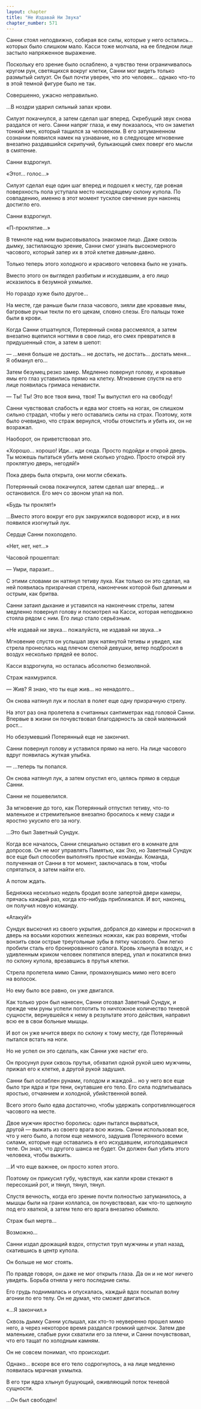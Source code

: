 ```yaml
---
layout: chapter
title: "Не Издавай Ни Звука"
chapter_number: 571
---
```


Санни стоял неподвижно, собирая все силы, которые у него остались... которых было слишком мало. Касси тоже молчала, на ее бледном лице застыло напряженное выражение.

Поскольку его зрение было ослаблено, а чувство тени ограничивалось кругом рун, светящихся вокруг клетки, Санни мог видеть только размытый силуэт. Он был почти уверен, что это человек... однако что-то в этой темной фигуре было не так.

Совершенно, ужасно неправильно.

...В ноздри ударил сильный запах крови.

Силуэт покачнулся, а затем сделал шаг вперед. Скребущий звук снова раздался от него. Санни напряг глаза, и ему показалось, что он заметил тонкий меч, который тащился за человеком. В его затуманенном сознании появился намек на узнавание, но в следующее мгновение внезапно раздавшийся скрипучий, булькающий смех поверг его мысли в смятение.

Санни вздрогнул.

«Этот... голос...»

Силуэт сделал еще один шаг вперед и подошел к месту, где ровная поверхность пола уступала место нисходящему склону купола. По совпадению, именно в этот момент тусклое свечение рун наконец достигло его.

Санни вздрогнул.

«П-проклятие...»

В темноте над ним вырисовывалось знакомое лицо. Даже сквозь дымку, застилающую зрение, Санни смог узнать высокомерного часового, который запер их в этой клетке давным-давно.

Только теперь этого холодного и красивого человека было не узнать.

Вместо этого он выглядел разбитым и исхудавшим, а его лицо исказилось в безумной ухмылке.

Но гораздо хуже было другое...

На месте, где раньше были глаза часового, зияли две кровавые ямы, багровые ручьи текли по его щекам, словно слезы. Его пальцы тоже были в крови.

Когда Санни отшатнулся, Потерянный снова рассмеялся, а затем внезапно вцепился ногтями в свое лицо, его смех превратился в придушенный стон, а затем в шепот:

— ...меня больше не достать... не достать, не достать... достать меня... Я обманул его...

Затем безумец резко замер. Медленно повернул голову, и кровавые ямы его глаз уставились прямо на клетку. Мгновение спустя на его лице появилась гримаса ненависти.

— Ты! Ты! Это все твоя вина, твоя! Ты выпустил его на свободу!

Санни чувствовал слабость и едва мог стоять на ногах, он слишком сильно страдал, чтобы у него оставались силы на страх. Поэтому, хотя было очевидно, что страж вернулся, чтобы отомстить и убить их, он не возражал.

Наоборот, он приветствовал это.

«Хорошо... хорошо! Иди... иди сюда. Просто подойди и открой дверь. Ты можешь пытаться убить меня сколько угодно. Просто открой эту проклятую дверь, негодяй!»

Пока дверь была открыта, они могли сбежать.

Потерянный снова покачнулся, затем сделал шаг вперед... и остановился. Его меч со звоном упал на пол.

«Будь ты проклят!»

...Вместо этого вокруг его рук закружился водоворот искр, и в них появился изогнутый лук.

Сердце Санни похолодело.

«Нет, нет, нет...»

Часовой прошептал:

— Умри, паразит...

С этими словами он натянул тетиву лука. Как только он это сделал, на ней появилась призрачная стрела, наконечник которой был длинным и острым, как бритва.

Санни затаил дыхание и уставился на наконечник стрелы, затем медленно повернул голову и посмотрел на Касси, которая неподвижно стояла рядом с ним. Его лицо стало серьёзным.

«Не издавай ни звука... пожалуйста, не издавай ни звука...»

Мгновение спустя он услышал звук натянутой тетивы и увидел, как стрела пронеслась над плечом слепой девушки, ветер подбросил в воздух несколько прядей ее волос.

Касси вздрогнула, но осталась абсолютно безмолвной.

Страж нахмурился.

— Жив? Я знаю, что ты еще жив... но ненадолго...

Он снова натянул лук и послал в полет еще одну призрачную стрелу.

На этот раз она пролетела в считанных сантиметрах над головой Санни. Впервые в жизни он почувствовал благодарность за свой маленький рост...

Но обезумевший Потерянный еще не закончил.

Санни повернул голову и уставился прямо на него. На лице часового вдруг появилась жуткая улыбка.

— ...теперь ты попался.

Он снова натянул лук, а затем опустил его, целясь прямо в сердце Санни.

Санни не пошевелился.

За мгновение до того, как Потерянный отпустил тетиву, что-то маленькое и стремительное внезапно бросилось к нему сзади и яростно укусило его за ногу.

...Это был Заветный Сундук.

Когда все началось, Санни специально оставил его в комнате для допросов. Он не мог управлять Памятью, как Эхо, но Заветный Сундук все еще был способен выполнять простые команды. Команда, полученная от Санни в тот момент, заключалась в том, чтобы спрятаться, а затем найти его.

А потом ждать.

Бедняжка несколько недель бродил возле запертой двери камеры, прячась каждый раз, когда кто-нибудь приближался. И вот, наконец, он получил новую команду.

«Атакуй!»

Сундук выскочил из своего укрытия, добрался до камеры и проскочил в дверь на восьми коротких железных ножках, как раз вовремя, чтобы вонзить свои острые треугольные зубы в пятку часового. Они легко пробили сталь его бронированного сапога. Кровь хлынула в воздух, и с удивленным криком человек попятился вперед, упал и покатился вниз по склону купола, врезавшись в прутья клетки.

Стрела пролетела мимо Санни, промахнувшись мимо него всего на волосок.

Но ему было все равно, он уже двигался.

Как только урон был нанесен, Санни отозвал Заветный Сундук, и прежде чем руны успели поглотить то ничтожное количество теневой сущности, вернувшейся к нему в результате этого действия, направил всю ее в свои больные мышцы.

И вот он уже мчится вверх по склону к тому месту, где Потерянный пытался встать на ноги.

Но не успел он это сделать, как Санни уже настиг его.

Он просунул руки сквозь прутья, обхватил одной рукой шею мужчины, прижал его к клетке, а другой рукой задушил.

Санни был ослаблен рунами, голодом и жаждой... но у него все еще было три ядра и три тени, окутавшие его тело. Его сила подпитывалась яростью, отчаянием и холодной, убийственной волей.

Всего этого было едва достаточно, чтобы удержать сопротивляющегося часового на месте.

Двое мужчин яростно боролись: один пытался вырваться, другой — выжать из своего врага всю жизнь. Санни использовал все, что у него было, а потом еще немного, задушив Потерянного всеми силами, которые еще оставались в его исхудавшем, изголодавшемся теле. Он знал, что другого шанса не будет. Он должен был убить этого человека, чтобы выжить.

...И что еще важнее, он просто хотел этого.

Поэтому он прикусил губу, чувствуя, как капли крови стекают в пересохший рот, и тянул, тянул, тянул.

Спустя вечность, когда его зрение почти полностью затуманилось, а мышцы были на грани коллапса, он почувствовал, как что-то щелкнуло под его хваткой, а затем тело его врага внезапно обмякло.

Страж был мертв...

Возможно...

Санни издал дрожащий вздох, отпустил труп мужчины и упал назад, скатившись в центр купола.

Он больше не мог стоять.

По правде говоря, он даже не мог открыть глаза. Да он и не мог ничего увидеть. Борьба отняла у него последние силы.

Его грудь поднималась и опускалась, каждый вдох посылал волну агонии по его телу. Он не думал, что сможет двигаться.

«...Я закончил.»

Сквозь дымку Санни услышал, как кто-то неуверенно прошел мимо него, а через некоторое время раздался громкий щелчок. Затем две маленькие, слабые руки схватили его за плечи, и Санни почувствовал, что его тащат по холодным камням.

Он не совсем понимал, что происходит.

Однако... вскоре все его тело содрогнулось, а на лице медленно появилась мрачная ухмылка.

В его три ядра хлынул бушующий, оживляющий поток теневой сущности.

...Он был свободен!